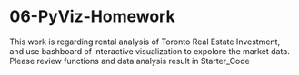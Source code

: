 # 06-PyViz-Homework
This work is regarding rental analysis of Toronto Real Estate Investment, and use bashboard of interactive visualization to expolore the market data.
Please review functions and data analysis result in Starter_Code
